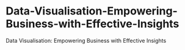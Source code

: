 # Data-Visualisation-Empowering-Business-with-Effective-Insights
Data Visualisation: Empowering Business with Effective Insights

